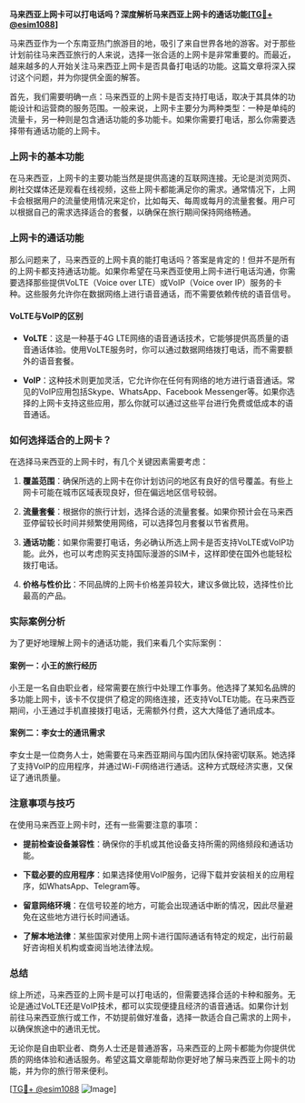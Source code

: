 **马来西亚上网卡可以打电话吗？深度解析马来西亚上网卡的通话功能[[TG💪+ @esim1088](https://t.me/s/esim1088)]**

马来西亚作为一个东南亚热门旅游目的地，吸引了来自世界各地的游客。对于那些计划前往马来西亚旅行的人来说，选择一张合适的上网卡是非常重要的。而最近，越来越多的人开始关注马来西亚上网卡是否具备打电话的功能。这篇文章将深入探讨这个问题，并为你提供全面的解答。

首先，我们需要明确一点：马来西亚的上网卡是否支持打电话，取决于其具体的功能设计和运营商的服务范围。一般来说，上网卡主要分为两种类型：一种是单纯的流量卡，另一种则是包含通话功能的多功能卡。如果你需要打电话，那么你需要选择带有通话功能的上网卡。

### 上网卡的基本功能

在马来西亚，上网卡的主要功能当然是提供高速的互联网连接。无论是浏览网页、刷社交媒体还是观看在线视频，这些上网卡都能满足你的需求。通常情况下，上网卡会根据用户的流量使用情况来定价，比如每天、每周或每月的流量套餐。用户可以根据自己的需求选择适合的套餐，以确保在旅行期间保持网络畅通。

### 上网卡的通话功能

那么问题来了，马来西亚的上网卡真的能打电话吗？答案是肯定的！但并不是所有的上网卡都支持通话功能。如果你希望在马来西亚使用上网卡进行电话沟通，你需要选择那些提供VoLTE（Voice over LTE）或VoIP（Voice over IP）服务的卡种。这些服务允许你在数据网络上进行语音通话，而不需要依赖传统的语音信号。

#### VoLTE与VoIP的区别

- **VoLTE**：这是一种基于4G LTE网络的语音通话技术，它能够提供高质量的语音通话体验。使用VoLTE服务时，你可以通过数据网络拨打电话，而不需要额外的语音套餐。
  
- **VoIP**：这种技术则更加灵活，它允许你在任何有网络的地方进行语音通话。常见的VoIP应用包括Skype、WhatsApp、Facebook Messenger等。如果你选择的上网卡支持这些应用，那么你就可以通过这些平台进行免费或低成本的语音通话。

### 如何选择适合的上网卡？

在选择马来西亚的上网卡时，有几个关键因素需要考虑：

1. **覆盖范围**：确保所选的上网卡在你计划访问的地区有良好的信号覆盖。有些上网卡可能在城市区域表现良好，但在偏远地区信号较弱。
   
2. **流量套餐**：根据你的旅行计划，选择合适的流量套餐。如果你预计会在马来西亚停留较长时间并频繁使用网络，可以选择包月套餐以节省费用。

3. **通话功能**：如果你需要打电话，务必确认所选上网卡是否支持VoLTE或VoIP功能。此外，也可以考虑购买支持国际漫游的SIM卡，这样即使在国外也能轻松拨打电话。

4. **价格与性价比**：不同品牌的上网卡价格差异较大，建议多做比较，选择性价比最高的产品。

### 实际案例分析

为了更好地理解上网卡的通话功能，我们来看几个实际案例：

#### 案例一：小王的旅行经历

小王是一名自由职业者，经常需要在旅行中处理工作事务。他选择了某知名品牌的多功能上网卡，该卡不仅提供了稳定的网络连接，还支持VoLTE功能。在马来西亚期间，小王通过手机直接拨打电话，无需额外付费，这大大降低了通讯成本。

#### 案例二：李女士的通讯需求

李女士是一位商务人士，她需要在马来西亚期间与国内团队保持密切联系。她选择了支持VoIP的应用程序，并通过Wi-Fi网络进行通话。这种方式既经济实惠，又保证了通讯质量。

### 注意事项与技巧

在使用马来西亚上网卡时，还有一些需要注意的事项：

- **提前检查设备兼容性**：确保你的手机或其他设备支持所需的网络频段和通话功能。
  
- **下载必要的应用程序**：如果选择使用VoIP服务，记得下载并安装相关的应用程序，如WhatsApp、Telegram等。

- **留意网络环境**：在信号较差的地方，可能会出现通话中断的情况，因此尽量避免在这些地方进行长时间通话。

- **了解本地法律**：某些国家对使用上网卡进行国际通话有特定的规定，出行前最好咨询相关机构或查阅当地法律法规。

### 总结

综上所述，马来西亚的上网卡是可以打电话的，但需要选择合适的卡种和服务。无论是通过VoLTE还是VoIP技术，都可以实现便捷且经济的语音通话。如果你计划前往马来西亚旅行或工作，不妨提前做好准备，选择一款适合自己需求的上网卡，以确保旅途中的通讯无忧。

无论你是自由职业者、商务人士还是普通游客，马来西亚的上网卡都能为你提供优质的网络体验和通话服务。希望这篇文章能帮助你更好地了解马来西亚上网卡的功能，并为你的旅行带来便利。

[[TG💪+ @esim1088](https://t.me/s/esim1088) ![Image](https://i.postimg.cc/4NQfJmqS/Snipaste-2025-05-13-00-14-12.png)]
